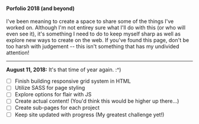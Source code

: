 #### Porfolio 2018 (and beyond)
I've been meaning to create a space to share some of the things I've worked on. Although I'm not entirey sure what I'll do with this (or who will even see it), it's something I need to do to keep myself sharp as well as explore new ways to create on the web. If you've found this page, don't be too harsh with judgement -- this isn't something that has my undivided attention!
***
**August 11, 2018:** It's that time of year again. :^)

- [ ] Finish building responsive grid system in HTML
- [ ] Utilize SASS for page styling
- [ ] Explore options for flair with JS
- [ ] Create actual content! (You'd think this would be higher up there...)
- [ ] Create sub-pages for each project
- [ ] Keep site updated with progress (My greatest challenge yet!)